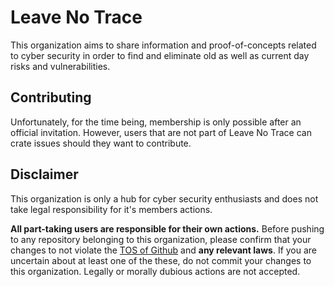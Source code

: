 # Leave No Trace

This organization aims to share information and proof-of-concepts related to cyber security
in order to find and eliminate old as well as current day risks and vulnerabilities.

## Contributing

Unfortunately, for the time being, membership is only possible after an official invitation.
However, users that are not part of Leave No Trace can crate issues should they want to contribute.

## Disclaimer

This organization is only a hub for cyber security enthusiasts and does not take legal responsibility for it's members actions.

**All part-taking users are responsible for their own actions.**
Before pushing to any repository belonging to this organization, please confirm that
your changes to not violate the [TOS of Github](https://docs.github.com/en/site-policy/github-terms/github-terms-of-service) and **any relevant laws**.
If you are uncertain about at least one of the these, do not commit your changes to this organization.
Legally or morally dubious actions are not accepted.
